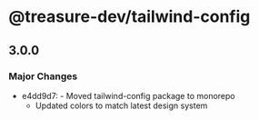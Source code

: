 # @treasure-dev/tailwind-config

## 3.0.0

### Major Changes

- e4dd9d7: - Moved tailwind-config package to monorepo
  - Updated colors to match latest design system
